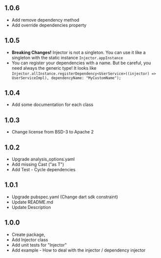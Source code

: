 
## 1.0.6

- Add remove dependency method
- Add override dependencies property 

## 1.0.5

- **Breaking Changes!** Injector is not a singleton. 
You can use it like a singleton with the static instance ```Injector.appInstance``` 
- You can register your dependencies with a name. But be careful, 
you need always the generic type! It looks like ```Injector.allInstance.registerDependency<UserService>((injector) => UserServiceImpl), dependencyName: "MyCustomName"); ```

## 1.0.4

- Add some documentation for each class


## 1.0.3

- Change license from BSD-3 to Apache 2

## 1.0.2

- Upgrade analysis_options.yaml
- Add missing Cast ("as T")
- Add Test - Cycle dependencies

## 1.0.1

- Upgrade pubspec.yaml (Change dart sdk constraint)
- Update README.md
- Update Description


## 1.0.0

- Create package, 
- Add Injector class
- Add unit tests for "Injector"
- Add example - How to deal with the injector / dependency injector 

